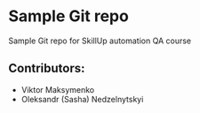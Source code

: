 # Sample Git repo

Sample Git repo for SkillUp automation QA course

## Contributors: 

- Viktor Maksymenko
- Oleksandr (Sasha) Nedzelnytskyi